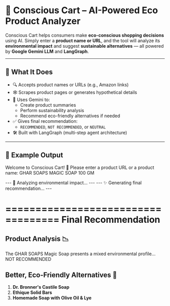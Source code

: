 # 🛒 Conscious Cart – AI-Powered Eco Product Analyzer

Conscious Cart helps consumers make **eco-conscious shopping decisions** using AI. Simply enter a **product name or URL**, and the tool will analyze its **environmental impact** and suggest **sustainable alternatives** — all powered by **Google Gemini LLM** and **LangGraph**.

---

## 🌿 What It Does

- 🔍 Accepts product names or URLs (e.g., Amazon links)
- 🕸️ Scrapes product pages or generates hypothetical details
- 🧠 Uses Gemini to:
  - Create product summaries
  - Perform sustainability analysis
  - Recommend eco-friendly alternatives if needed
- ✅ Gives final recommendation:
  - `RECOMMENDED`, `NOT RECOMMENDED`, or `NEUTRAL`
- 🛠 Built with LangGraph (multi-step agent architecture)

---

## 🧠 Example Output


Welcome to Conscious Cart! 🛒 Please enter a product URL or a product name: GHAR SOAPS MAGIC SOAP 100 GM

--- 🔬 Analyzing environmental impact... ---
--- ✨ Generating final recommendation... ---

===================================
      Final Recommendation
===================================

## Product Analysis 📉

The GHAR SOAPS Magic Soap presents a mixed environmental profile...
NOT RECOMMENDED

## Better, Eco-Friendly Alternatives 🌱

1. **Dr. Bronner's Castile Soap**
2. **Ethique Solid Bars**
3. **Homemade Soap with Olive Oil & Lye**
